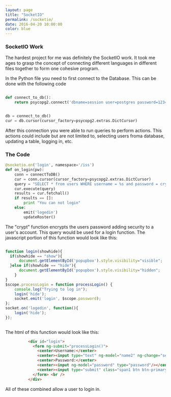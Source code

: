 ```yaml
---
layout: page
title: "SocketIO"
permalink: /socketio/
date: 2016-04-20 10:00:00
color: blue
---
```


### SocketIO Work
The hardest project for me was definitely the SocketIO work. It took me ages to grasp the concept of connecting different languages in different files together to form one cohesive program. 

In the Python file you need to first connect to the Database. This can be done with the following code
``` Python

def connect_to_db():
    return psycopg2.connect('dbname=session user=postgres password=1234 host=localhost')

```
``` Python

db = connect_to_db()
cur = db.cursor(cursor_factory=psycopg2.extras.DictCursor)

```
After this connection you were able to run queries to perform actions. This actions could include but are not limited to, selecting users froma database, updating a table, logging in, etc. 

### The Code

``` Python
@socketio.on('login', namespace='/iss')
def on_login(pw):
    conn = connectToDB()
    cur = conn.cursor(cursor_factory=psycopg2.extras.DictCursor)
    query = "SELECT * from users WHERE username = %s and password = crypt(%s, password)"
    cur.execute(query)
    results = cur.fetchall()
    if results == []:
        print "You can not login"
    else:
        emit('logedin')
        updateRoster() 

```
The "crypt" function encrypts the users password adding security to a user's account. This query would be used for a login function. The javascript portion of this function would look like this:
``` JavaScript 

function login(showhide){
  if(showhide == "show"){
      document.getElementById('popupbox').style.visibility="visible";
  }else if(showhide == "hide"){
      document.getElementById('popupbox').style.visibility="hidden"; 
    }
}
$scope.processLogin = function processLogin() {
    console.log("Trying to log in");
    login('hide');
    socket.emit('login', $scope.password);
};
socket.on('logedin', function(){
    login('hide');
});
    
```
The html of this function would look like this: 
``` html
          <div id="login">
            <form ng-submit="processLogin()">
              <center>Username:</center>
              <center><input type="text" ng-model="name2" ng-change="setName2()" placeholder="Username"/></center>
              <center>Password:</center>
              <center><input ng-model="password" type="password"/></center>
              <center><input type="submit" class="span1 btn btn-primary" value="Send" ng-disabled="!password"></center>
            </form> <br />
          </div>
```

All of these combined allow a user to login in. 
